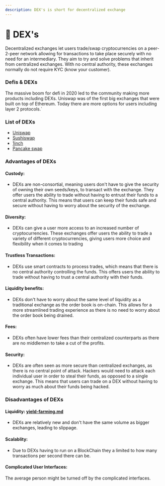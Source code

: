 ```yaml
---
description: DEX's is short for decentralized exchange
---
```


# 💱 DEX's

Decentralized exchanges let users trade/swap cryptocurrencies on a peer-2-peer network allowing for transactions to take place securely with no need for an intermediary. They aim to try and solve problems that inherit from centralized exchanges. With no central authority, these exchanges normally do not require KYC (know your customer).

### Defis & DEXs

The massive boom for defi in 2020 led to the community making more products including DEXs. Uniswap was of the first big exchanges that were built on top of Ethereum. Today there are more options for users including layer 2 protocols.\`

### List of DEXs

* [Uniswap](https://uniswap.org)
* [Sushiswap](https://sushi.com)
* [1inch](https://1inch.exchange/#/?network=1)
* [Pancake swap](https://pancakeswap.finance)

### Advantages of DEXs

#### Custody:

* DEXs are non-consortial, meaning users don't have to give the security of owning their own seeds/keys, to transact with the exchange. They offer users the ability to trade without having to entrust their funds to a central authority. This means that users can keep their funds safe and secure without having to worry about the security of the exchange.

#### Diversity:&#x20;

* DEXs can give a user more access to an increased number of cryptocurrencies. These exchanges offer users the ability to trade a variety of different cryptocurrencies, giving users more choice and flexibility when it comes to trading

#### Trustless Transactions:&#x20;

* DEXs use smart contracts to process trades, which means that there is no central authority controlling the funds. This offers users the ability to trade without having to trust a central authority with their funds.

#### Liquidity benefits:

* DEXs don't have to worry about the same level of liquidity as a traditional exchange as the order book is on-chain. This allows for a more streamlined trading experience as there is no need to worry about the order book being drained.

#### Fees:&#x20;

* DEXs often have lower fees than their centralized counterparts as there are no middlemen to take a cut of the profits.

#### Security:

* DEXs are often seen as more secure than centralized exchanges, as there is no central point of attack. Hackers would need to attack each individual user in order to steal their funds, as opposed to a single exchange. This means that users can trade on a DEX without having to worry as much about their funds being hacked.



### Disadvantages of DEXs

#### Liquidity: [yield-farming.md](yield-farming.md "mention")

* DEXs are relatively new and don't have the same volume as bigger exchanges, leading to slippage.

#### Scalablity:

* Due to DEXs having to run on a BlockChain they a limited to how many transactions per second there can be.

#### Complicated User Interfaces:

&#x20;The average person might be turned off by the complicated interfaces.
